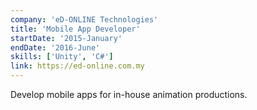 ```yaml
---
company: 'eD-ONLINE Technologies'
title: 'Mobile App Developer'
startDate: '2015-January'
endDate: '2016-June'
skills: ['Unity', 'C#']
link: https://ed-online.com.my
---
```


Develop mobile apps for in-house animation productions.